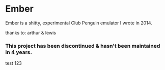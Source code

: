 # Ember
Ember is a shitty, experimental Club Penguin emulator I wrote in 2014.

thanks to: arthur & lewis

### This project has been discontinued & hasn't been maintained in 4 years.

test 123

